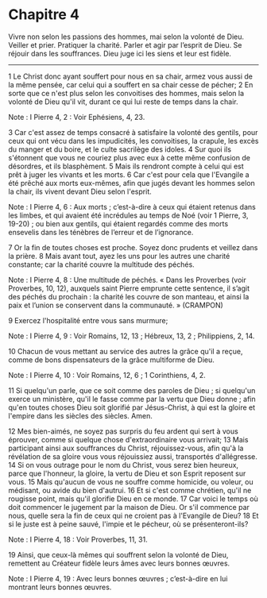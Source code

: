 # Chapitre 4

Vivre non selon les passions des hommes, mai selon la volonté de Dieu.
Veiller et prier.
Pratiquer la charité.
Parler et agir par l’esprit de Dieu.
Se réjouir dans les souffrances.
Dieu juge ici les siens et leur est fidèle.

***

1 Le Christ donc ayant souffert pour nous en sa chair, armez vous aussi de la même pensée, car celui qui a souffert en sa chair cesse de pécher; 2 En sorte que ce n'est plus selon les convoitises des hommes, mais selon la volonté de Dieu qu'il vit, durant ce qui lui reste de temps dans la chair.

<span class="bible-note">Note : </span> I Pierre 4, 2 : Voir Ephésiens, 4, 23.

3 Car c'est assez de temps consacré à satisfaire la volonté des gentils, pour ceux qui ont vécu dans les impudicités, les convoitises, la crapule, les excès du manger et du boire, et le culte sacrilège des idoles. 4 Sur quoi ils s'étonnent que vous ne couriez plus avec eux à cette même confusion de désordres, et ils blasphèment. 5 Mais ils rendront compte à celui qui est prêt à juger les vivants et les morts. 6 Car c'est pour cela que l'Evangile a été prêché aux morts eux-mêmes, afin que jugés devant les hommes selon la chair, ils vivent devant Dieu selon l'esprit.

<span class="bible-note">Note : </span> I Pierre 4, 6 : Aux morts ; c’est-à-dire à ceux qui étaient retenus dans les limbes, et qui avaient été incrédules au temps de Noé (voir 1 Pierre, 3, 19-20) ; ou bien aux gentils, qui étaient regardés comme des morts ensevelis dans les ténèbres de l’erreur et de l’ignorance.


7 Or la fin de toutes choses est proche. Soyez donc prudents et veillez dans la prière. 8 Mais avant tout, ayez les uns pour les autres une charité constante; car la charité couvre la multitude des péchés.

<span class="bible-note">Note : </span> I Pierre 4, 8 : Une multitude de péchés. « Dans les Proverbes (voir Proverbes, 10, 12), auxquels saint Pierre emprunte cette sentence, il s’agit des péchés du prochain : la charité les couvre de son manteau, et ainsi la paix et l’union se conservent dans la communauté. » (CRAMPON)

9 Exercez l'hospitalité entre vous sans murmure;

<span class="bible-note">Note : </span> I Pierre 4, 9 : Voir Romains, 12, 13 ; Hébreux, 13, 2 ; Philippiens, 2, 14.

10 Chacun de vous mettant au service des autres la grâce qu'il a reçue, comme de bons dispensateurs de la grâce multiforme de Dieu.

<span class="bible-note">Note : </span> I Pierre 4, 10 : Voir Romains, 12, 6 ; 1 Corinthiens, 4, 2.

11 Si quelqu'un parle, que ce soit comme des paroles de Dieu ; si quelqu'un exerce un ministère, qu'il le fasse comme par la vertu que Dieu donne ; afin qu'en toutes choses Dieu soit glorifié par Jésus-Christ, à qui est la gloire et l'empire dans les siècles des siècles. Amen.


12 Mes bien-aimés, ne soyez pas surpris du feu ardent qui sert à vous éprouver, comme si quelque chose d'extraordinaire vous arrivait; 13 Mais participant ainsi aux souffrances du Christ, réjouissez-vous, afin qu'à la révélation de sa gloire vous vous réjouissiez aussi, transportés d'allégresse. 14 Si on vous outrage pour le nom du Christ, vous serez bien heureux, parce que l'honneur, la gloire, la vertu de Dieu et son Esprit reposent sur vous. 15 Mais qu'aucun de vous ne souffre comme homicide, ou voleur, ou médisant, ou avide du bien d'autrui. 16 Et si c'est comme chrétien, qu'il ne rougisse point, mais qu'il glorifie Dieu en ce monde. 17 Car voici le temps où doit commencer le jugement par la maison de Dieu. Or s'il commence par nous, quelle sera la fin de ceux qui ne croient pas à l'Evangile de Dieu? 18 Et si le juste est à peine sauvé, l'impie et le pécheur, où se présenteront-ils?

<span class="bible-note">Note : </span> I Pierre 4, 18 : Voir Proverbes, 11, 31.

19 Ainsi, que ceux-là mêmes qui souffrent selon la volonté de Dieu, remettent au Créateur fidèle leurs âmes avec leurs bonnes œuvres.

<span class="bible-note">Note : </span> I Pierre 4, 19 : Avec leurs bonnes œuvres ; c’est-à-dire en lui montrant leurs bonnes œuvres.

